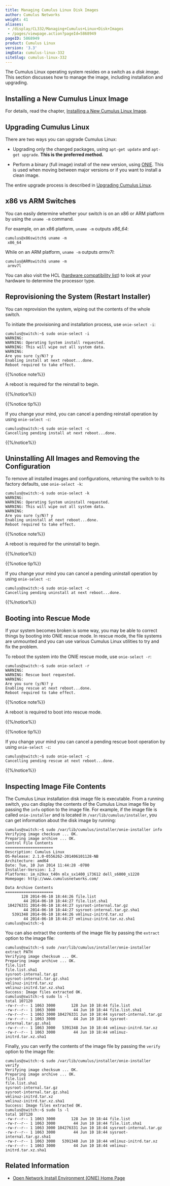 ```yaml
---
title: Managing Cumulus Linux Disk Images
author: Cumulus Networks
weight: 41
aliases:
 - /display/CL332/Managing+Cumulus+Linux+Disk+Images
 - /pages/viewpage.action?pageId=5868949
pageID: 5868949
product: Cumulus Linux
version: '3.3'
imgData: cumulus-linux-332
siteSlug: cumulus-linux-332
---
```

The Cumulus Linux operating system resides on a switch as a *disk
image*. This section discusses how to manage the image, including
installation and upgrading.

## Installing a New Cumulus Linux Image

For details, read the chapter, [Installing a New Cumulus Linux
Image](/version/cumulus-linux-332/Installation-Management/Installing-a-New-Cumulus-Linux-Image).

## Upgrading Cumulus Linux

There are two ways you can upgrade Cumulus Linux:

  - Upgrading only the changed packages, using `apt-get update` and
    `apt-get upgrade`. **This is the preferred method.**

  - Perform a binary (full image) install of the new version, using
    [ONIE](http://opencomputeproject.github.io/onie/). This is used when
    moving between major versions or if you want to install a clean
    image.

The entire upgrade process is described in [Upgrading Cumulus
Linux](/version/cumulus-linux-332/Installation-Management/Upgrading-Cumulus-Linux).

## x86 vs ARM Switches

You can easily determine whether your switch is on an x86 or ARM
platform by using the `uname -m` command.

For example, on an x86 platform, `uname -m` outputs *x86\_64*:

    cumulus@x86switch$ uname -m
     x86_64

While on an ARM platform, `uname -m` outputs *armv7l*:

    cumulus@ARMswitch$ uname -m
     armv7l

You can also visit the HCL ([hardware compatibility
list](http://cumulusnetworks.com/support/linux-hardware-compatibility-list/))
to look at your hardware to determine the processor type.

## Reprovisioning the System (Restart Installer)

You can reprovision the system, wiping out the contents of the whole
switch.

To initiate the provisioning and installation process, use `onie-select
-i`:

    cumulus@switch:~$ sudo onie-select -i
    WARNING:
    WARNING: Operating System install requested.
    WARNING: This will wipe out all system data.
    WARNING:
    Are you sure (y/N)? y
    Enabling install at next reboot...done.
    Reboot required to take effect.

{{%notice note%}}

A reboot is required for the reinstall to begin.

{{%/notice%}}

{{%notice tip%}}

If you change your mind, you can cancel a pending reinstall operation by
using `onie-select -c`:

    cumulus@switch:~$ sudo onie-select -c
    Cancelling pending install at next reboot...done.

{{%/notice%}}

## Uninstalling All Images and Removing the Configuration

To remove all installed images and configurations, returning the switch
to its factory defaults, use `onie-select -k`:

    cumulus@switch:~$ sudo onie-select -k
    WARNING:
    WARNING: Operating System uninstall requested.
    WARNING: This will wipe out all system data.
    WARNING:
    Are you sure (y/N)? y
    Enabling uninstall at next reboot...done.
    Reboot required to take effect.

{{%notice note%}}

A reboot is required for the uninstall to begin.

{{%/notice%}}

{{%notice tip%}}

If you change your mind you can cancel a pending uninstall operation by
using `onie-select -c`:

    cumulus@switch:~$ sudo onie-select -c
    Cancelling pending uninstall at next reboot...done.

{{%/notice%}}

## Booting into Rescue Mode

If your system becomes broken is some way, you may be able to correct
things by booting into ONIE rescue mode. In rescue mode, the file
systems are unmounted and you can use various Cumulus Linux utilities to
try and fix the problem.

To reboot the system into the ONIE rescue mode, use `onie-select -r`:

    cumulus@switch:~$ sudo onie-select -r
    WARNING:
    WARNING: Rescue boot requested.
    WARNING:
    Are you sure (y/N)? y
    Enabling rescue at next reboot...done.
    Reboot required to take effect.

{{%notice note%}}

A reboot is required to boot into rescue mode.

{{%/notice%}}

{{%notice tip%}}

If you change your mind you can cancel a pending rescue boot operation
by using `onie-select -c`:

    cumulus@switch:~$ sudo onie-select -c
    Cancelling pending rescue at next reboot...done.

{{%/notice%}}

## Inspecting Image File Contents

The Cumulus Linux installation disk image file is executable. From a
running switch, you can display the contents of the Cumulus Linux image
file by passing the `info` option to the image file. For example, if the
image file is called `onie-installer` and is located in
`/var/lib/cumulus/installer`, you can get information about the disk
image by running:

    cumulus@switch:~$ sudo /var/lib/cumulus/installer/onie-installer info
    Verifying image checksum ... OK.
    Preparing image archive ... OK.
    Control File Contents
    =====================
    Description: Cumulus Linux
    OS-Release: 2.1.0-0556262-201406101128-NB
    Architecture: amd64
    Date: Tue, 10 Jun 2014 11:44:28 -0700
    Installer-Version: 1.2
    Platforms: im_n29xx_t40n mlx_sx1400_i73612 dell_s6000_s1220
    Homepage: http://www.cumulusnetworks.com/
     
    Data Archive Contents
    =====================
           128 2014-06-10 18:44:26 file.list
            44 2014-06-10 18:44:27 file.list.sha1
     104276331 2014-06-10 18:44:27 sysroot-internal.tar.gz
            44 2014-06-10 18:44:27 sysroot-internal.tar.gz.sha1
       5391348 2014-06-10 18:44:26 vmlinuz-initrd.tar.xz
            44 2014-06-10 18:44:27 vmlinuz-initrd.tar.xz.sha1
    cumulus@switch:~$

You can also extract the contents of the image file by passing the
`extract` option to the image file:

    cumulus@switch:~$ sudo /var/lib/cumulus/installer/onie-installer extract PATH
    Verifying image checksum ... OK.
    Preparing image archive ... OK.
    file.list
    file.list.sha1
    sysroot-internal.tar.gz
    sysroot-internal.tar.gz.sha1
    vmlinuz-initrd.tar.xz
    vmlinuz-initrd.tar.xz.sha1
    Success: Image files extracted OK.
    cumulus@switch:~$ sudo ls -l
    total 107120
    -rw-r--r-- 1 1063 3000       128 Jun 10 18:44 file.list
    -rw-r--r-- 1 1063 3000        44 Jun 10 18:44 file.list.sha1
    -rw-r--r-- 1 1063 3000 104276331 Jun 10 18:44 sysroot-internal.tar.gz
    -rw-r--r-- 1 1063 3000        44 Jun 10 18:44 sysroot-internal.tar.gz.sha1
    -rw-r--r-- 1 1063 3000   5391348 Jun 10 18:44 vmlinuz-initrd.tar.xz
    -rw-r--r-- 1 1063 3000        44 Jun 10 18:44 vmlinuz-initrd.tar.xz.sha1 

Finally, you can verify the contents of the image file by passing the
`verify` option to the image file:

    cumulus@switch:~$ sudo /var/lib/cumulus/installer/onie-installer verify
    Verifying image checksum ... OK.
    Preparing image archive ... OK.
    file.list
    file.list.sha1
    sysroot-internal.tar.gz
    sysroot-internal.tar.gz.sha1
    vmlinuz-initrd.tar.xz
    vmlinuz-initrd.tar.xz.sha1
    Success: Image files extracted OK.
    cumulus@switch:~$ sudo ls -l
    total 107120
    -rw-r--r-- 1 1063 3000       128 Jun 10 18:44 file.list
    -rw-r--r-- 1 1063 3000        44 Jun 10 18:44 file.list.sha1
    -rw-r--r-- 1 1063 3000 104276331 Jun 10 18:44 sysroot-internal.tar.gz
    -rw-r--r-- 1 1063 3000        44 Jun 10 18:44 sysroot-internal.tar.gz.sha1
    -rw-r--r-- 1 1063 3000   5391348 Jun 10 18:44 vmlinuz-initrd.tar.xz
    -rw-r--r-- 1 1063 3000        44 Jun 10 18:44 vmlinuz-initrd.tar.xz.sha1 

## Related Information

  - [Open Network Install Environment (ONIE) Home
    Page](http://opencomputeproject.github.io/onie/)

<article id="html-search-results" class="ht-content" style="display: none;">

</article>

<footer id="ht-footer">

</footer>

